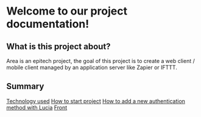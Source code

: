# Welcome to our project documentation!

## What is this project about?
Area is an epitech project, the goal of this project is to create a web client / mobile client managed by an application server like Zapier or IFTTT.

## Summary

[Technology used](technology.md)
[How to start project](start-project.md)
[How to add a new authentication method with Lucia](add-new-auth.md)
[Front](front.md)